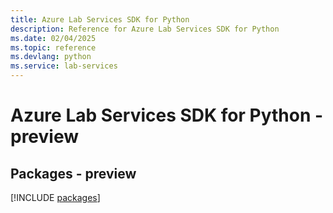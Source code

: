 ```yaml
---
title: Azure Lab Services SDK for Python
description: Reference for Azure Lab Services SDK for Python
ms.date: 02/04/2025
ms.topic: reference
ms.devlang: python
ms.service: lab-services
---
```

# Azure Lab Services SDK for Python - preview
## Packages - preview
[!INCLUDE [packages](lab-services-index.md)]
